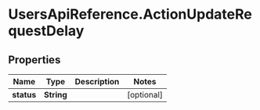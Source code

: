 # UsersApiReference.ActionUpdateRequestDelay

## Properties

Name | Type | Description | Notes
------------ | ------------- | ------------- | -------------
**status** | **String** |  | [optional] 


